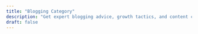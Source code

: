 ```yaml
---
title: "Blogging Category"
description: "Get expert blogging advice, growth tactics, and content creation tips to build a thriving blog that attracts readers and earns money online."
draft: false
---
```


